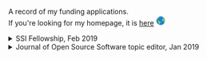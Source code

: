 A record of my funding applications.    
If you're looking for my homepage, it is [here](https://lucydot.github.io) <img src="./world.png" width="20" height="20">
<details>

### Application List

  <summary>SSI Fellowship, Feb 2019</summary>
  
 </br>
 
[video application](https://lucydot.github.io/slides/) / [paper application]() **Work In Progress**

Fellowship Application to the Sustainable Software Institute, 02/19.

</details>

<details>
  <summary>Journal of Open Source Software topic editor, Jan 2019</summary> 
</br>

[paper application]("https://lucydot.github.io/applications/LW_JOSS_editor_app.pdf")

Application statement for topic editor position with the Journal of Open Source Software, 01/19.

</details>

